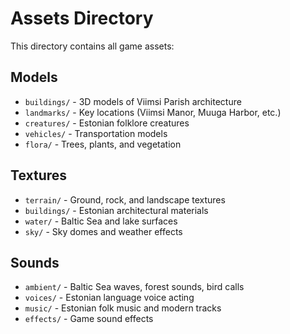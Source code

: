 # Assets Directory

This directory contains all game assets:

## Models
- `buildings/` - 3D models of Viimsi Parish architecture
- `landmarks/` - Key locations (Viimsi Manor, Muuga Harbor, etc.)
- `creatures/` - Estonian folklore creatures
- `vehicles/` - Transportation models
- `flora/` - Trees, plants, and vegetation

## Textures
- `terrain/` - Ground, rock, and landscape textures
- `buildings/` - Estonian architectural materials
- `water/` - Baltic Sea and lake surfaces
- `sky/` - Sky domes and weather effects

## Sounds
- `ambient/` - Baltic Sea waves, forest sounds, bird calls
- `voices/` - Estonian language voice acting
- `music/` - Estonian folk music and modern tracks
- `effects/` - Game sound effects